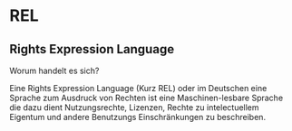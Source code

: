 # REL
## Rights Expression Language

Worum handelt es sich?

Eine Rights Expression Language (Kurz REL) oder im Deutschen eine Sprache zum Ausdruck von Rechten ist eine Maschinen-lesbare Sprache die dazu dient Nutzungsrechte, Lizenzen, Rechte zu intelectuellem Eigentum und andere Benutzungs Einschränkungen zu beschreiben. 